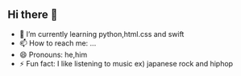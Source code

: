 ## Hi there 👋
- 🌱 I’m currently learning python,html.css and swift
- 📫 How to reach me: ...
- 😄 Pronouns: he,him
- ⚡ Fun fact: I like listening to music ex) japanese rock and hiphop
<!--
**morikouuu/morikouuu** is a ✨ _special_ ✨ repository because its `README.md` (this file) appears on your GitHub profile.

Here are some ideas to get you started:


-->
